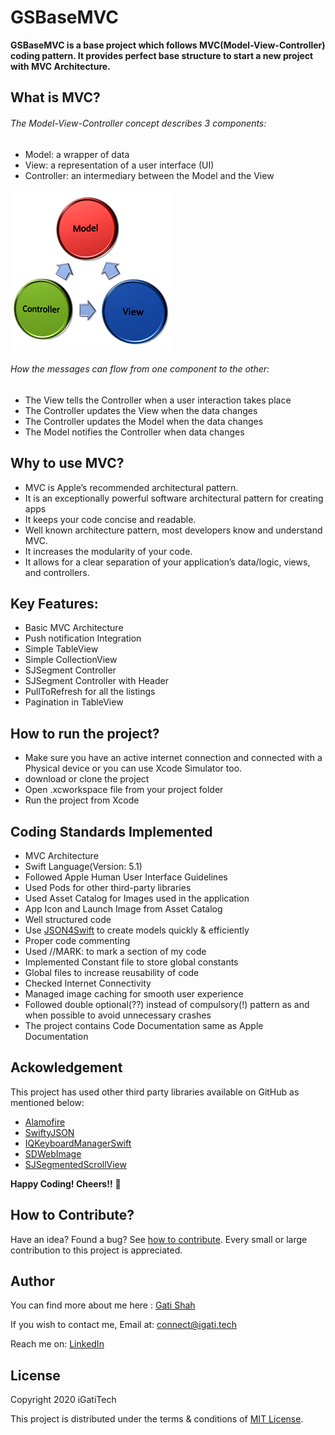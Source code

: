 # GSBaseMVC
**GSBaseMVC is a base project which follows MVC(Model-View-Controller) coding pattern. It provides perfect base structure to start a new project with MVC Architecture.**

## What is MVC?

###### The Model-View-Controller concept describes 3 components:
- Model: a wrapper of data
- View: a representation of a user interface (UI)
- Controller: an intermediary between the Model and the View

![alt text](https://github.com/igatitech/GSBaseMVC/blob/master/Resources/MVC.png)

###### How the messages can flow from one component to the other:
- The View tells the Controller when a user interaction takes place
- The Controller updates the View when the data changes
- The Controller updates the Model when the data changes
- The Model notifies the Controller when data changes

## Why to use MVC?
- MVC is Apple’s recommended architectural pattern.
- It is an exceptionally powerful software architectural pattern for creating apps
- It keeps your code concise and readable.
- Well known architecture pattern, most developers know and understand MVC.
- It increases the modularity of your code.
- It allows for a clear separation of your application’s data/logic, views, and controllers.

## Key Features:
- Basic MVC Architecture
- Push notification Integration
- Simple TableView
- Simple CollectionView
- SJSegment Controller
- SJSegment Controller with Header
- PullToRefresh for all the listings
- Pagination in TableView


## How to run the project?

- Make sure you have an active internet connection and connected with a Physical device or you can use Xcode Simulator too.
- download or clone the project
- Open .xcworkspace file from your project folder
- Run the project from Xcode

## Coding Standards Implemented

- MVC Architecture
- Swift Language(Version: 5.1)
- Followed Apple Human User Interface Guidelines
- Used Pods for other third-party libraries
- Used Asset Catalog for Images used in the application
- App Icon and Launch Image from Asset Catalog
- Well structured code
- Use [JSON4Swift](https://www.json4swift.com/) to create models quickly & efficiently
- Proper code commenting
- Used //MARK: to mark a section of my code
- Implemented Constant file to store global constants
- Global files to increase reusability of code
- Checked Internet Connectivity
- Managed image caching for smooth user experience
- Followed double optional(??) instead of compulsory(!) pattern as and when possible to avoid unnecessary crashes
- The project contains Code Documentation same as Apple Documentation

## Ackowledgement

This project has used other third party libraries available on GitHub as mentioned below:

- [Alamofire](https://github.com/Alamofire/Alamofire)
- [SwiftyJSON](https://github.com/SwiftyJSON/SwiftyJSON)
- [IQKeyboardManagerSwift](https://github.com/hackiftekhar/IQKeyboardManager)
- [SDWebImage](https://github.com/SDWebImage/SDWebImage)
- [SJSegmentedScrollView](https://github.com/subinspathilettu/SJSegmentedViewController)

**Happy Coding! Cheers!!** 🥂 

## How to Contribute?

Have an idea? Found a bug? See [how to contribute](https://github.com/igatitech/GSBaseMVC/blob/master/CONTRIBUTION.md). Every small or large contribution to this project is appreciated.

## Author
You can find more about me here : [Gati Shah](https://igati.tech)

If you wish to contact me, 
Email at: [connect@igati.tech](connect@igati.tech)

Reach me on: [LinkedIn](https://www.linkedin.com/in/igatitech/)

## License
Copyright 2020 iGatiTech

This project is distributed under the terms & conditions of [MIT License](https://github.com/igatitech/GSBaseMVC/blob/master/LICENSE).
